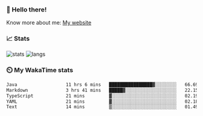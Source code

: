 ### 👋 Hello there!

Know more about me: [My website](https://onlyra1n.top)


### 📈 Stats

![stats](https://github-readme-stats.vercel.app/api?username=Fiz-Victor&theme=dracula&show_icons=true)
![langs](https://github-readme-stats.vercel.app/api/top-langs/?username=Fiz-Victor&theme=dracula&layout=compact)

### ⏲️ My WakaTime stats

<!--START_SECTION:waka-->

```txt
Java                  11 hrs 6 mins   ████████████████▓░░░░░░░░   66.69 %
Markdown              3 hrs 41 mins   █████▓░░░░░░░░░░░░░░░░░░░   22.15 %
TypeScript            21 mins         ▓░░░░░░░░░░░░░░░░░░░░░░░░   02.19 %
YAML                  21 mins         ▓░░░░░░░░░░░░░░░░░░░░░░░░   02.18 %
Text                  14 mins         ▒░░░░░░░░░░░░░░░░░░░░░░░░   01.49 %
```

<!--END_SECTION:waka-->
